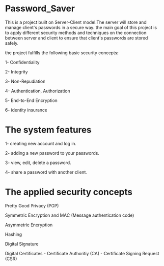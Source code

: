 # Password_Saver

This is a project built on Server-Client model.The server will store and manage client's passwords in a secure way.
the main goal of this project is to apply different security methods and techniques on the connection between server and client to ensure that client's passwords are stored safely.

the project fulfills the following basic security concepts:

1- Confidentiality

2- Integrity

3- Non-Repudiation

4- Authentication, Authorization

5- End-to-End Encryption

6- identity insurance

# The system features

1- creating new account and log in.

2- adding a new password to your passwords.

3- view, edit, delete a password.

4- share a password with another client.

# The applied security concepts

Pretty Good Privacy (PGP)

Symmetric Encryption and MAC (Message authentication code)

Asymmetric Encryption

Hashing

Digital Signature

Digital Certificates - Certificate Authoritiy (CA) - Certificate Signing Request (CSR)
